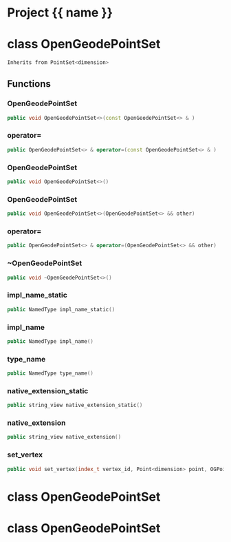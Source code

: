 <script setup>
import {useRoute} from 'vitepress'
const {path} = useRoute()
const tokens = path.split('/')
const words = tokens[2].split('-');
for (let i = 0; i < words.length; i++) {
    words[i] = words[i].charAt(0).toUpperCase() + words[i].slice(1);
    words[i] = words[i].replace('geode', 'Geode')
}
const name = words.join('-');
</script>
# Project {{ name }}

# class OpenGeodePointSet


```cpp
Inherits from PointSet<dimension>
```



## Functions

### OpenGeodePointSet

```cpp
public void OpenGeodePointSet<>(const OpenGeodePointSet<> & )
```


### operator=

```cpp
public OpenGeodePointSet<> & operator=(const OpenGeodePointSet<> & )
```


### OpenGeodePointSet

```cpp
public void OpenGeodePointSet<>()
```


### OpenGeodePointSet

```cpp
public void OpenGeodePointSet<>(OpenGeodePointSet<> && other)
```


### operator=

```cpp
public OpenGeodePointSet<> & operator=(OpenGeodePointSet<> && other)
```


### ~OpenGeodePointSet

```cpp
public void ~OpenGeodePointSet<>()
```


### impl_name_static

```cpp
public NamedType impl_name_static()
```


### impl_name

```cpp
public NamedType impl_name()
```


### type_name

```cpp
public NamedType type_name()
```


### native_extension_static

```cpp
public string_view native_extension_static()
```


### native_extension

```cpp
public string_view native_extension()
```


### set_vertex

```cpp
public void set_vertex(index_t vertex_id, Point<dimension> point, OGPointSetKey )
```




# class OpenGeodePointSet

# class OpenGeodePointSet

